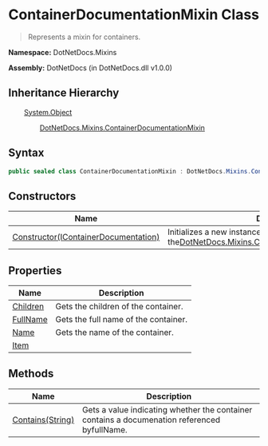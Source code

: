 # ContainerDocumentationMixin Class
> Represents a mixin for containers.

**Namespace:** DotNetDocs.Mixins

**Assembly:** DotNetDocs (in DotNetDocs.dll v1.0.0)
## Inheritance Hierarchy
&nbsp;&nbsp;&nbsp;&nbsp;&nbsp;&nbsp;&nbsp;&nbsp;[System.Object](https://www.google.com/search?q=System.Object&btnI=)

&nbsp;&nbsp;&nbsp;&nbsp;&nbsp;&nbsp;&nbsp;&nbsp;&nbsp;&nbsp;&nbsp;&nbsp;&nbsp;&nbsp;&nbsp;&nbsp;[DotNetDocs.Mixins.ContainerDocumentationMixin](/docs/DotNetDocs/Mixins/ContainerDocumentationMixin.md)

## Syntax
```csharp
public sealed class ContainerDocumentationMixin : DotNetDocs.Mixins.Contracts.IContainerDocumentation, DotNetDocs.Mixins.Contracts.IDocumentation
```
## Constructors
|Name|Description|
|---|---|
|[Constructor(IContainerDocumentation)](/docs/DotNetDocs/Mixins/ContainerDocumentationMixin/Constructors/Constructor_IContainerDocumentation_.md)|Initializes a new instance of the[DotNetDocs.Mixins.ContainerDocumentationMixin](/docs/DotNetDocs/Mixins/ContainerDocumentationMixin.md)class.|
## Properties
|Name|Description|
|---|---|
|[Children](/docs/DotNetDocs/Mixins/ContainerDocumentationMixin/Properties/Children.md)|Gets the children of the container.|
|[FullName](/docs/DotNetDocs/Mixins/ContainerDocumentationMixin/Properties/FullName.md)|Gets the full name of the container.|
|[Name](/docs/DotNetDocs/Mixins/ContainerDocumentationMixin/Properties/Name.md)|Gets the name of the container.|
|[Item](/docs/DotNetDocs/Mixins/ContainerDocumentationMixin/Properties/Item.md)||
## Methods
|Name|Description|
|---|---|
|[Contains(String)](/docs/DotNetDocs/Mixins/ContainerDocumentationMixin/Methods/Contains_String_.md)|Gets a value indicating whether the container contains a documenation referenced byfullName.|
